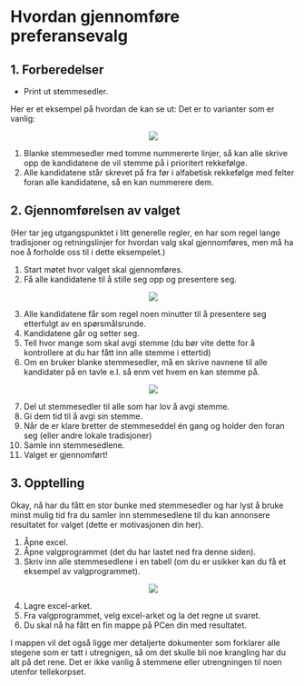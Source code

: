 # Hvordan gjennomføre preferansevalg
## 1. Forberedelser

* Print ut stemmesedler.

Her er et eksempel på hvordan de kan se ut:
Det er to varianter som er vanlig:

<p align="center">
<img src="https://github.com/roverelk/Preferansevalg_VelferdstingetVest/blob/master/FAQ/Hvordan%20gjennomf%C3%B8re%20preferansevalg/pic/pic_1.png?raw=true" align="center">
</p>

1. Blanke stemmesedler med tomme nummererte linjer, så kan alle skrive opp de kandidatene de vil stemme på i prioritert rekkefølge.
1. Alle kandidatene står skrevet på fra før i alfabetisk rekkefølge med felter foran alle kandidatene, så en kan nummerere dem.

## 2. Gjennomførelsen av valget
(Her tar jeg utgangspunktet i litt generelle regler, en har som regel lange tradisjoner og retningslinjer for hvordan valg skal gjennomføres, men må ha noe å forholde oss til i dette eksempelet.)
1. Start møtet hvor valget skal gjennomføres.
1. Få alle kandidatene til å stille seg opp og presentere seg.

<p align="center">
<img src="https://github.com/roverelk/Preferansevalg_VelferdstingetVest/blob/master/FAQ/Hvordan%20gjennomf%C3%B8re%20preferansevalg/pic/pic_2.png?raw=true">
</p>

3. Alle kandidatene får som regel noen minutter til å presentere seg etterfulgt av en spørsmålsrunde.
1. Kandidatene går og setter seg.
1. Tell hvor mange som skal avgi stemme (du bør vite dette for å kontrollere at du har fått inn alle stemme i ettertid)
1. Om en bruker blanke stemmesedler, må en skrive navnene til alle kandidater på en tavle e.l. så enm vet hvem en kan stemme på.

<p align="center">
<img src="https://github.com/roverelk/Preferansevalg_VelferdstingetVest/blob/master/FAQ/Hvordan%20gjennomf%C3%B8re%20preferansevalg/pic/pic_3.png?raw=true">
</p>

7. Del ut stemmesedler til alle som har lov å avgi stemme.
1. Gi dem tid til å avgi sin stemme.
1. Når de er klare bretter de stemmeseddel én gang og holder den foran seg (eller andre lokale tradisjoner)
1. Samle inn stemmesedlene.
1. Valget er gjennomført!

## 3. Opptelling
Okay, nå har du fått en stor bunke med stemmesedler og har lyst å bruke minst mulig tid fra du samler inn stemmesedlene til du kan annonsere resultatet for valget (dette er motivasjonen din her).

1. Åpne excel.
1. Åpne valgprogrammet (det du har lastet ned fra denne siden).
1. Skriv inn alle stemmesedlene i en tabell (om du er usikker kan du få et eksempel av valgprogrammet).

<p align="center">
<img src="https://github.com/roverelk/Preferansevalg_VelferdstingetVest/blob/master/FAQ/Hvordan%20gjennomf%C3%B8re%20preferansevalg/pic/pic_4.png?raw=true">
</p>

4. Lagre excel-arket.
1. Fra valgprogrammet, velg excel-arket og la det regne ut svaret.
1. Du skal nå ha fått en fin mappe på PCen din med resultatet.

I mappen vil det også ligge mer detaljerte dokumenter som forklarer alle stegene som er tatt i utregnigen, så om det skulle bli noe krangling har du alt på det rene. Det er ikke vanlig å stemmene eller utrengningen til noen utenfor tellekorpset.
